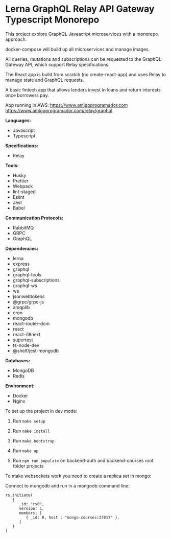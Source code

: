 # Lerna GraphQL Relay API Gateway Typescript Monorepo

This project explore GraphQL Javascript microservices with a monorepo approach.

docker-compose will build up all microservices and manage images.

All queries, mutations and subscriptions can be requested to the GraphQL Gateway API, which support Relay specifications.

The React app is build from scratch (no create-react-app) and uses Relay to manage state and GraphQL requests.

A basic fintech app that allows lenders invest in loans and return interests once borrowers pay.

App running in AWS: https://www.amigoprogramador.com https://www.amigoprogramador.com/relay/graphql

**Languages:**

- Javascript
- Typescript

**Specifications:**

- Relay

**Tools:**

- Husky
- Prettier
- Webpack
- lint-staged
- Eslint
- Jest
- Babel

**Communication Protocols:**

- RabbitMQ
- GRPC
- GraphQL

**Dependencies:**

- lerna
- express
- graphql
- graphql-tools
- graphql-subscriptions
- graphql-ws
- ws
- jsonwebtokens
- @grpc/grpc-js
- amqplib
- cron
- mongodb
- react-router-dom
- react
- react-i18next
- supertest
- ts-node-dev
- @shelf/jest-mongodb

**Databases:**

- MongoDB
- Redis

**Environment:**

- Docker
- Nginx

To set up the project in dev mode:

1. Run `make setup`

2. Run `make install`

3. Run `make bootstrap`

4. Run `make up`

5. Run `npm run populate` on backend-auth and backend-courses root folder projects

To make websockets work you need to create a replica set in mongo:

Connect to mongodb and run in a mongodb command line:

```
rs.initiate(
   {
      _id: "rs0",
      version: 1,
      members: [
         { _id: 0, host : "mongo-courses:27017" },
      ]
   }
)
```
